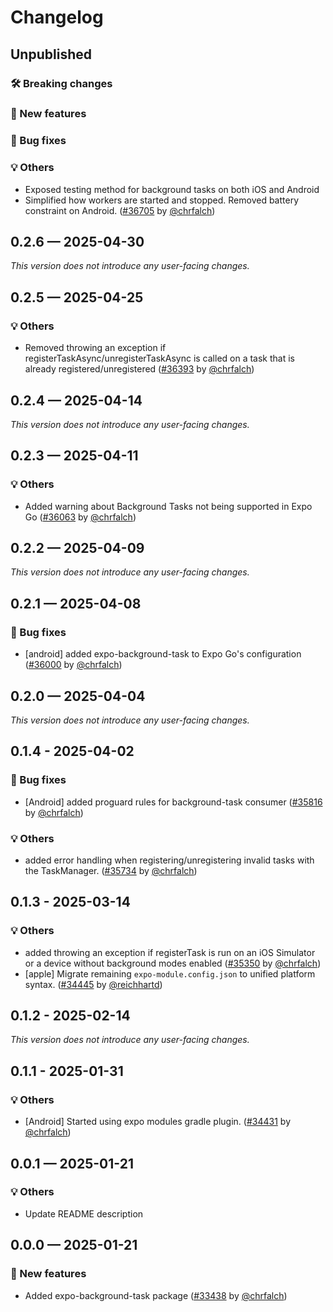 # Changelog

## Unpublished

### 🛠 Breaking changes

### 🎉 New features

### 🐛 Bug fixes

### 💡 Others

- Exposed testing method for background tasks on both iOS and Android
- Simplified how workers are started and stopped. Removed battery constraint on Android. ([#36705](https://github.com/expo/expo/pull/36705) by [@chrfalch](https://github.com/chrfalch))

## 0.2.6 — 2025-04-30

_This version does not introduce any user-facing changes._

## 0.2.5 — 2025-04-25

### 💡 Others

- Removed throwing an exception if registerTaskAsync/unregisterTaskAsync is called on a task that is already registered/unregistered ([#36393](https://github.com/expo/expo/pull/36393) by [@chrfalch](https://github.com/chrfalch))

## 0.2.4 — 2025-04-14

_This version does not introduce any user-facing changes._

## 0.2.3 — 2025-04-11

### 💡 Others

- Added warning about Background Tasks not being supported in Expo Go ([#36063](https://github.com/expo/expo/pull/36063) by [@chrfalch](https://github.com/chrfalch))

## 0.2.2 — 2025-04-09

_This version does not introduce any user-facing changes._

## 0.2.1 — 2025-04-08

### 🐛 Bug fixes

- [android] added expo-background-task to Expo Go's configuration ([#36000](https://github.com/expo/expo/pull/36000) by [@chrfalch](https://github.com/chrfalch))

## 0.2.0 — 2025-04-04

_This version does not introduce any user-facing changes._

## 0.1.4 - 2025-04-02

### 🐛 Bug fixes

- [Android] added proguard rules for background-task consumer ([#35816](https://github.com/expo/expo/pull/35816) by [@chrfalch](https://github.com/chrfalch))

### 💡 Others

- added error handling when registering/unregistering invalid tasks with the TaskManager. ([#35734](https://github.com/expo/expo/pull/35734) by [@chrfalch](https://github.com/chrfalch))

## 0.1.3 - 2025-03-14

### 💡 Others

- added throwing an exception if registerTask is run on an iOS Simulator or a device without background modes enabled ([#35350](https://github.com/expo/expo/pull/35350) by [@chrfalch](https://github.com/chrfalch))
- [apple] Migrate remaining `expo-module.config.json` to unified platform syntax. ([#34445](https://github.com/expo/expo/pull/34445) by [@reichhartd](https://github.com/reichhartd))

## 0.1.2 - 2025-02-14

_This version does not introduce any user-facing changes._

## 0.1.1 - 2025-01-31

### 💡 Others

- [Android] Started using expo modules gradle plugin. ([#34431](https://github.com/expo/expo/pull/34431) by [@chrfalch](https://github.com/chrfalch))

## 0.0.1 — 2025-01-21

### 💡 Others

- Update README description

## 0.0.0 — 2025-01-21

### 🎉 New features

- Added expo-background-task package ([#33438](https://github.com/expo/expo/pull/33438) by [@chrfalch](https://github.com/chrfalch))
